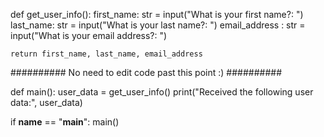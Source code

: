 <!-- Problem Statement
There are times where you are working with lots of different data within a function that you want to return. While generally, we want to keep functions to have a precise purpose, sometimes that purpose just deals with multiple bits of data.

To practice this, imagine we are working on a program where the user needs to enters data to sign up for a website. Fill out the get_user_data() function which:

Asks the user for their first name and stores it in a variable

Asks the user for their last name and stores it in a variable

Asks the user for their email address and stores it in a variable

Returns all three of these pieces of data in the order it was asked

You can return multiple pieces of data by separating each piece with a comma in the return line.

Here is an example run of the program:

What is your first name?: Jane

What is your last name?: Stanford

What is your email address?: janestanford@stanford.edu

Received the following user data: ('Jane', 'Stanford', 'janestanford@stanford.edu')

(Note. This idea is called tuple packing/unpacking. We "pack" our return values into a single data structure called a tuple. We can then "unpack" these values back into our original values or leave them as a tuple.) -->


def get_user_info():
    first_name: str = input("What is your first name?: ")
    last_name: str = input("What is your last name?: ")
    email_address : str = input("What is your email address?: ")
    
    return first_name, last_name, email_address

########## No need to edit code past this point :) ##########

def main():
    user_data = get_user_info()
    print("Received the following user data:", user_data)

if __name__ == "__main__":
     main()